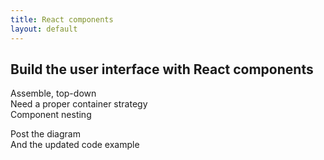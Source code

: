 ```yaml
---
title: React components
layout: default
---
```


## Build the user interface with React components 

Assemble, top-down  
Need a proper container strategy  
Component nesting  

Post the diagram  
And the updated code example  

<br>
